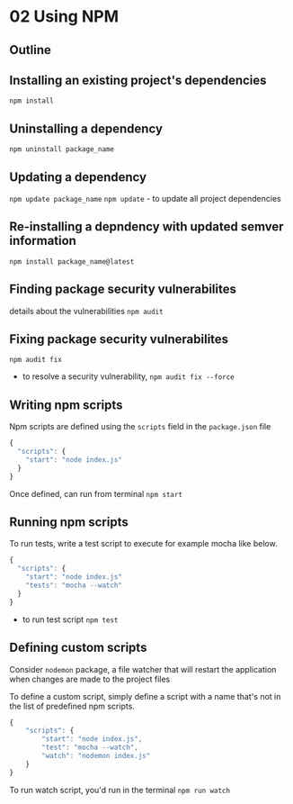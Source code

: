 # 02 Using NPM

## Outline 

## Installing an existing project's dependencies 
`npm install`

## Uninstalling a dependency 
`npm uninstall package_name`

## Updating a dependency 
`npm update package_name`
`npm update` - to update all project dependencies 

## Re-installing a depndency with updated semver information 
`npm install package_name@latest`

## Finding package security vulnerabilites 
details about the vulnerabilities `npm audit`

## Fixing package security vulnerabilites
`npm audit fix`

- to resolve a security vulnerability, 
`npm audit fix --force`

## Writing npm scripts 

Npm scripts are defined using the `scripts` field in the `package.json` file 

```js 
{
  "scripts": {
    "start": "node index.js"
  }
}
```

Once defined, can run from terminal `npm start`

## Running npm scripts 
To run tests, write a test script to execute for example mocha like below. 

```js 
{
  "scripts": {
    "start": "node index.js"
    "tests": "mocha --watch"
  }
}
```

- to run test script `npm test`

## Defining custom scripts 
Consider `nodemon` package, a file watcher that will restart the application when changes are made to the project files 

To define a custom script, simply define a script with a name that's not in the list of predefined npm scripts. 

```js
{ 
    "scripts": {
        "start": "node index.js", 
        "test": "mocha --watch", 
        "watch": "nodemon index.js"
    }
}
```

To run watch script, you'd run in the terminal `npm run watch`
